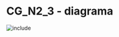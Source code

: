 # CG_N2_3 - diagrama

![include](https://www.plantuml.com/plantuml/svg/XLDDZvj03BtpAqOv4JMvzOHGj4bNNUsXNPIawjbX7705OpHZqcst_UyT9YI4PADoO3psu_dvWmSdOAMjgoYlm3criHbK9ApU8kMV3sT7t02jSP-yx7wWyBIFBgNrqTzWuwbAr859NmSoZ1jyDdcYkTrLU0-s1kBO-jV_eKjJj1N748wxy3Jb0rfB6XSBjUMDM395KEc26VsDZgMezCzyVYupwllmfJLwQ4AunGNK-9syzNE38fx39Kythfao87Iu1dvznpdr6WQ2euwGwIIY5tXIiMRn5ViAyXAiBx10yRMbgUlE7fDPgicdWYtKOCeElQyOv0vyjUFNq9JLYbzxtp7hUDupnU7yJ5N9LpjmlDtTX4TqQCfRVw1QQig9ZO_kBvd7o2SBUyxHm6YC5u2CZR0Rk1hX9FW-FhwBVDOnwOICTD4UEAQg1EsOQAOQTfG3dxwxO7qntunliXvqdPThFb-eoJ0KQdXodX5kVpKu0heIDDfFR2Tg4ypJ9cIM2mjrDptncvJxGRxv9D436jtzl3V6Fm00 "include")  
